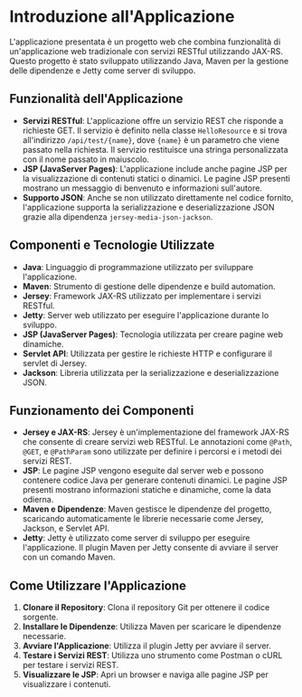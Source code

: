 # Introduzione all'Applicazione
L'applicazione presentata è un progetto web che combina funzionalità di un'applicazione web tradizionale con servizi RESTful utilizzando JAX-RS. Questo progetto è stato sviluppato utilizzando Java, Maven per la gestione delle dipendenze e Jetty come server di sviluppo.

## Funzionalità dell'Applicazione

- **Servizi RESTful**: L'applicazione offre un servizio REST che risponde a richieste GET. Il servizio è definito nella classe `HelloResource` e si trova all'indirizzo `/api/test/{name}`, dove `{name}` è un parametro che viene passato nella richiesta. Il servizio restituisce una stringa personalizzata con il nome passato in maiuscolo.
- **JSP (JavaServer Pages)**: L'applicazione include anche pagine JSP per la visualizzazione di contenuti statici o dinamici. Le pagine JSP presenti mostrano un messaggio di benvenuto e informazioni sull'autore.
- **Supporto JSON**: Anche se non utilizzato direttamente nel codice fornito, l'applicazione supporta la serializzazione e deserializzazione JSON grazie alla dipendenza `jersey-media-json-jackson`.

## Componenti e Tecnologie Utilizzate

- **Java**: Linguaggio di programmazione utilizzato per sviluppare l'applicazione.
- **Maven**: Strumento di gestione delle dipendenze e build automation.
- **Jersey**: Framework JAX-RS utilizzato per implementare i servizi RESTful.
- **Jetty**: Server web utilizzato per eseguire l'applicazione durante lo sviluppo.
- **JSP (JavaServer Pages)**: Tecnologia utilizzata per creare pagine web dinamiche.
- **Servlet API**: Utilizzata per gestire le richieste HTTP e configurare il servlet di Jersey.
- **Jackson**: Libreria utilizzata per la serializzazione e deserializzazione JSON.

## Funzionamento dei Componenti

- **Jersey e JAX-RS**: Jersey è un'implementazione del framework JAX-RS che consente di creare servizi web RESTful. Le annotazioni come `@Path`, `@GET`, e `@PathParam` sono utilizzate per definire i percorsi e i metodi dei servizi REST.
- **JSP**: Le pagine JSP vengono eseguite dal server web e possono contenere codice Java per generare contenuti dinamici. Le pagine JSP presenti mostrano informazioni statiche e dinamiche, come la data odierna.
- **Maven e Dipendenze**: Maven gestisce le dipendenze del progetto, scaricando automaticamente le librerie necessarie come Jersey, Jackson, e Servlet API.
- **Jetty**: Jetty è utilizzato come server di sviluppo per eseguire l'applicazione. Il plugin Maven per Jetty consente di avviare il server con un comando Maven.

## Come Utilizzare l'Applicazione

1. **Clonare il Repository**: Clona il repository Git per ottenere il codice sorgente.
2. **Installare le Dipendenze**: Utilizza Maven per scaricare le dipendenze necessarie.
3. **Avviare l'Applicazione**: Utilizza il plugin Jetty per avviare il server.
4. **Testare i Servizi REST**: Utilizza uno strumento come Postman o cURL per testare i servizi REST.
5. **Visualizzare le JSP**: Apri un browser e naviga alle pagine JSP per visualizzare i contenuti.

